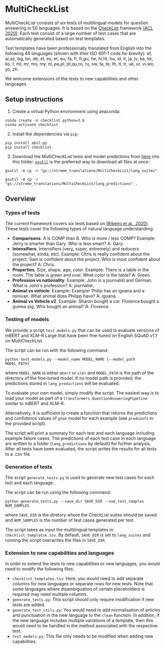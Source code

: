 # MultiCheckList

MultiCheckList consists of six tests of multilingual models
for question answering in 50 languages. It is based on the
[CheckList](https://github.com/marcotcr/checklist) framework
[(ACL 2020)](https://www.aclweb.org/anthology/2020.acl-main.442.pdf). Each test
consist of a large number of test cases that are automatically generated based
on test templates.

Test templates have been professionally translated from English into the
following 49 languages (shown with their ISO 691-1 code for brevity):
af, ar,az, bg, bn, de, el, es, et, eu, fa, fi, fr,gu, he, hi,ht, hu, id, it,
ja, jv, ka, kk, ko, t, ml, mr, ms, my, nl, pa,pl, pt,qu,ro, ru, sw, ta, te, th,
tl, tr, uk, ur, vi,wo, yo, zh.

We welcome extensions of the tests to new capabilities and other languages.

## Setup instructions

1.  Create a virtual Python environment using anaconda:
```
conda create -n checklist python=3.6
conda activate checklist
```

2.  Install the dependencies via `pip`:
```
pip install absl-py
pip install checklist
```

3. Download the MultiCheckList tests and model predictions from [here](https://pantheon.corp.google.com/storage/browser/xtreme_translations/MultiCheckList) into this folder. [`gsutil`](https://cloud.google.com/storage/docs/gsutil_install) is
the preferred way to download all files at once:

```
gsutil -m cp -r "gs://xtreme_translations/MultiCheckList/lang_suites" .
gsutil -m cp -r "gs://xtreme_translations/MultiCheckList/lang_predictions" .
```

## Overview

### Types of tests

The current framework covers six tests based on [(Ribeiro et al., 2020)](https://www.aclweb.org/anthology/2020.acl-main.442.pdf).
These tests cover the following types of natural language understanding:

- **Comparisons**. A is COMP than B. Who is more / less COMP? Example: Jerry is smarter than Gary. Who is less smart? A: Gary.
- **Intensifiers**. Intensifiers (very, super, extremely) and reducers (somewhat, kinda, etc). Example: Chris is really confident about the project. Sam is confident about the project. Who is most confident about the project? A: Chris.
- **Properties**. Size, shape, age, color. Example: There is a table in the room. The table is green and oval. What color is the table? A: Green.
- **Profession vs nationality**. Example: John is a journalist and German. What is John's profession? A: journalist.
- **Animal vs vehicle**. Example: Example: Philip has an iguana and a minivan. What animal does Philipp have? A: iguana.
- **Animal vs Vehicle v2**. Example: Sharon bought a car. Florence bought a guinea pig. Who bought an animal? A: Florence.

### Testing of models

We provide a script `test_models.py` that can be used to evaluate versions of
mBERT and XLM-R Large that have been fine-tuned on English SQuAD v1.1 on
MultiCheckList.

The script can be run with the following command:
```
python test_models.py --model_name MODEL_NAME [--model_path MODEL_PATH]
```
where `MODEL_NAME` is either `mbert` or `xlmr` and `MODEL_PATH` is the path of
the directory of the fine-tuned model.
If no model path is provided, the predictions stored in `lang_predictions` will
be evaluated.

To evaluate your own model, simply modify the script. The easiest way is to
load your model as part of a `transformers.QuestionAnsweringPipeline` similar
to mBERT and XLM-R.

Alternatively, it is sufficient to create a function that returns the
predictions and confidence values of your model for each example (see
`predconfs` in the provided script).

The script will print a summary for each test and each language including
example failure cases. The predictions of each test case in each language are
written to a folder (`lang_predictions` by default) for further analysis.
After all tests have been evaluated, the script writes the results for all tests
to a .csv file.

### Generation of tests

The script `generate_tests.py` is used to generate new test cases for each test
and each language.

The script can be run using the following command:
```
python generate_tests.py --save_dir SAVE_DIR --num_test_samples NUM_SAMPLES
```
where `SAVE_DIR` is the diretory where the CheckList suites should be saved
and `NUM_SAMPLES` is the number of test cases generated per test.

The script takes as input the multilingual templates in
`checklist_templatse.tsv`. By default, `SAVE_DIR` is set to `lang_suites` and running the script overwrites
the files in `SAVE_DIR`.

### Extension to new capabilities and languages

In order to extend the tests to new capabilities or new languages, you would need to modify the following files:

- `checklist_templates.tsv`: Here, you would need to add separate columns for new languages or separate rows for new tests.
Note that some languages where disambiguation of certain placeholders is required may need multiple columns.
- `generate_tests.py`: This script should only require modification if new tests are added.
- `generate_test_utils.py`: You would need to add normalisation of articles and punctuation in the new language to the `clean` function.
In addition, if the new language includes multiple variations of a template, then this would need to be handled in the method associated
with the respective test.
- `test_models.py`: This file only needs to be modified when adding new capabilities.
